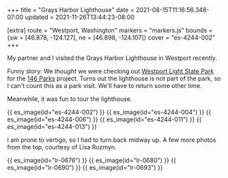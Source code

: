 +++
title = "Grays Harbor Lighthouse"
date = 2021-08-15T11:16:56.348-07:00
updated = 2021-11-26T13:44:23-08:00

[extra]
route = "Westport, Washington"
markers = "markers.js"
bounds = {sw = [46.878, -124.127], ne = [46.898, -124.107]}
cover = "es-4244-002"
+++

My partner and I visited the Grays Harbor Lighthouse in Westport recently.

<!-- more -->

Funny story: We _thought_ we were checking out [Westport Light State Park](https://parks.state.wa.us/284/Westport-Light) for the [146 Parks](https://146parks.blog) project. Turns out the lighthouse is not part of the park, so I can't count this as a park visit. We'll have to return some other time.

Meanwhile, it was fun to tour the lighthouse.

{{ es_image(id="es-4244-002") }}
{{ es_image(id="es-4244-004") }}
{{ es_image(id="es-4244-006") }}
{{ es_image(id="es-4244-011") }}
{{ es_image(id="es-4244-013") }}

I am prone to vertigo, so I had to turn back midway up. A few more photos from the top, courtesy of Lisa Rozmyn.

{{ es_image(id="lr-0676") }}
{{ es_image(id="lr-0680") }}
{{ es_image(id="lr-0690") }}
{{ es_image(id="lr-0693") }}
